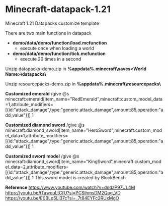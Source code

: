 # Minecraft-datapack-1.21
Minecraft 1.21 Datapacks customize template

There are two main functions in datapack 
- **demo/data/demo/function/load.mcfunction**
  - execute once when loading a world
- **demo/data/demo/function/tick.mcfunction**
  - execute 20 times in a second

Unzip datapacks-demo.zip  in **%appdata%\.minecraft\saves\<World Name>\datapacks\\**

Unzip resourcepacks-demo.zip in **%appdata%\.minecraft\resourcepacks\\**

**Customized emerald**
/give @s minecraft:emerald[item_name="RedEmerald",minecraft:custom_model_data=1,attribute_modifiers=[{id:"attack_damage",type:"generic.attack_damage",amount:85,operation:"add_value"}]] 1

**Customized diamond sword**
/give @s minecraft:diamond_sword[item_name="HeroSword",minecraft:custom_model_data=1,attribute_modifiers=[{id:"attack_damage",type:"generic.attack_damage",amount:85,operation:"add_value"}]] 1

**Customized sword model**
/give @s minecraft:diamond_sword[item_name="KingSword",minecraft:custom_model_data=2,attribute_modifiers=[{id:"attack_damage",type:"generic.attack_damage",amount:85,operation:"add_value"}]] 1
This sword model is created by BlockBench

**Reference**
https://www.youtube.com/watch?v=dndzP97UL4M
https://youtu.be/tTawouLtCfU?si=PCSihmsDM2Qag_VD
https://youtu.be/E0BLq5Ll37c?si=_7t84EYFc2RUxMgO
